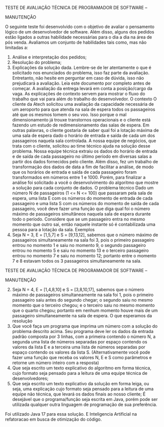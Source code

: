 TESTE DE AVALIAÇÃO TÉCNICA DE
PROGRAMADOR DE SOFTWARE –

MANUTENÇÃO

O seguinte teste foi desenvolvido com o objetivo de avaliar o pensamento lógico de um
desenvolvedor de software. Além disso, alguns dos pedidos estão ligados a outras habilidade
necessárias para o dia a dia na área de pós venda. Avaliamos um conjunto de habilidades tais
como, mas não limitadas a:
1. Análise e interpretação dos pedidos;
2. Resolução do problema;
3. Explicações da solução dada.
   Lembre-se de ler atentamente o que é solicitado nos enunciados do problema, isso faz parte da
   avaliação. Entretanto, não hesite em perguntar em caso de dúvida, isso não prejudicará a
   avaliação. Leia este documento por completo antes de começar. A avaliação da entrega levará
   em conta a posição/cargo da vaga. As explicações de contexto servem para mostrar o fluxo do
   trabalho que vai para além do trabalho do desenvolvedor.
   O contexto
   O cliente da Atech solicitou uma avaliação da capacidade necessária de um aeroporto para que
   atenda na sala de espera todos os passageiros até que os mesmos tomem o seu voo. Isso
   porque o mal dimensionamento já trouxe transtornos operacionais e o cliente está fazendo um
   estudo de redimensionamento das salas de espera. Em outras palavras, o cliente gostaria de
   saber qual foi a lotação máxima de uma sala de espera dado o horário de entrada e saída de
   cada um dos passageiros naquela sala controlada.
   A nossa equipe de negócios, que trata com o cliente, solicitou ao time técnico ajuda na solução
   desse problema. Nossa equipe técnica extraiu os dados do horário de entrada e de saída de
   cada passageiro no último período em diversas salas a partir dos dados fornecidos pelo cliente.
   Além disso, fez um trabalho de transformação dos dados de data a fim de facilitar a análise, de
   modo que os horários de entrada e saída de cada passageiro foram transformados em números
   entre 1 e 1000. Porém, para finalizar a análise foi solicitado a você o desenvolvimento do
   algoritmo que mostre a solução para cada conjunto de dados.
   O problema técnico
   Dado um número N de passageiros (1 &lt;= N &lt;= 100) que passaram pela sala de espera, uma lista
   E com os números do momento de entrada de cada passageiro e uma lista S com os números do
   momento de saída de cada passageiro, você deve fazer uma função que diga qual foi o número
   máximo de passageiros simultâneos naquela sala de espera durante todo o período. Considere
   que se um passageiro entra no mesmo momento que outro sai, então naquele instante só é
   contabilizada uma pessoa para a lotação da sala.
   Exemplos
1. Seja N = 3, E = [1,5,7] e S = [9,13,12], sabemos que o número máximo de passageiros
   simultaneamente na sala foi 3, pois o primeiro passageiro entrou no momento 1 e saiu no
   momento 9, o segundo passageiro entrou no momento 5 e saiu no momento 13 e o
   terceiro passageiro entrou no momento 7 e saiu no momento 12; portanto entre o
   momento 7 e 8 estavam todos os 3 passageiros simultaneamente na sala.

TESTE DE AVALIAÇÃO TÉCNICA DE
PROGRAMADOR DE SOFTWARE –

MANUTENÇÃO

2. Seja N = 4, E = [1,4,8,10] e S = [3,8,10,17], sabemos que o número máximo de
   passageiros simultaneamente na sala foi 1, pois o primeiro passageiro saiu antes do
   segundo chegar; o segundo saiu no mesmo momento que o terceiro chegou; e o terceiro
   saiu no mesmo momento que o quarto chegou; portanto em nenhum momento houve
   mais de um passageiro simultaneamente na sala de espera.
   O que esperamos da resolução
1. Que você faça um programa que imprima um número com a solução do problema descrito
   acima. Seu programa deve ler os dados da entrada padrão composta por 3 linhas, com a
   primeira contendo o número N, a segunda uma lista de números separadas por espaço
   contendo os valores da lista E e a terceira uma lista de números separadas por espaço
   contendo os valores da lista S. (Alternativamente você pode fazer uma função que receba
   os valores N, E e S como parâmetros e retorne um número inteiro com a resposta)
2. Que seja escrito um texto explicativo do algoritmo em forma técnica, cujo formato seja
   pensado para a leitura de uma equipe técnica de desenvolvedores;
3. Que seja escrito um texto explicativo da solução em forma leiga, ou seja, uma explicação
   cujo formato seja pensado para a leitura de uma equipe não técnica, que levará os dados
   finais ao nosso cliente;
   É desejável que o programa/função seja escrita em Java, porém pode ser utilizada qualquer outra
   linguagem de programação de sua preferência.


Foi utilizado Java 17 para essa solução.
E Inteligencia Artificial na refatoracao em busca de otimização do código.